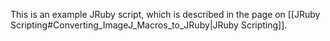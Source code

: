 This is an example JRuby script, which is described in the page on [[JRuby Scripting#Converting_ImageJ_Macros_to_JRuby|JRuby Scripting]].
